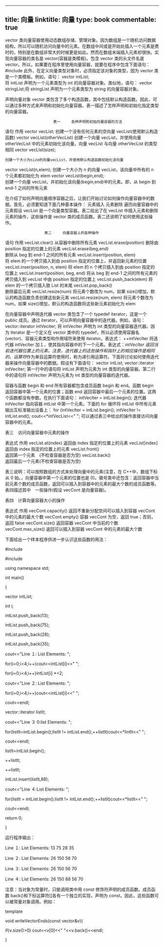 
---
title: 向量
linktitle: 向量
type: book
commentable: true
---

vector 类向量容器使用动态数组存储、管理对象。因为数组是一个随机访问数据结构，所以可以随机访问向量中的元素。在数组中间或是开始处插入一个元素是费时的，特别是在数组非常大的时候更是如此。然而在数组末端插入元素却很快。实现向量容器的类名是 vector(容器是类模板)。包含 vector 类的头文件名是 vector。所以，如果要在程序里使用向量容器，就要在程序中包含下面语句：
#include <vector>
此外，在定义向量类型对象时，必须指定该对象的类型，因为 vector 类是一个类模板。例如，语句：
vector<int> intList;  
将 intList 声明为一个元素类型为 int 的向量容器对象。类似地，语句：
vector<string> stringList;将 stringList 声明为一个元素类型为 string 的向量容器对象。

声明向量对象
vector 类包含了多个构造函数，其中包括默认构造函数。因此，可以通过多种方式来声明和初始化向量容器。表一描述了怎样声明和初始化指定类型的向量容器。

                          表一     各种声明和初始向量容器的方法

语句
作用
vector<elementType> vecList;
创建一个没有任何元素的空向量 vecList(使用默认构造函数)
vector<elementType> vecList(otherVecList) 创建一个向量 vecList，并使用向量 otherVecList 中的元素初始化该向量。向量 vecList 与向量 otherVecList 的类型相同
vector<elementType> vecLIst(size);

    创建一个大小为size的向量vecList，并使用默认构造函数初始化该向量

vector<elementType> vecList(n,elem);
创建一个大小为 n 的向量 vecList，该向量中所有的 n 个元素都初始化为 elem
vector<elementType> vecList(begin,end);  
 创建一个向量 vecList，并初始化该向量(begin,end)中的元素。即，从 begin 到 end-1 之间的所有元素

在介绍了如何声明向量顺序容器之后，让我们开始讨论如何操作向量容器中的数据。首先，必须要知道下面几种基本操作：
元素插入
元素删除
遍历向量容器中的元素假设 vecList 是一个向量类型容器。表二给出了在 vecList 中插入元素和删除元素的操作，这些操作是 vector 类的成员函数。表二还说明了如何使用这些操作。

                      表二     向量容器上的各种操作

语句 作用
vecList.clear() 从容器中删除所有元素
vecList.erase(position)
删除由 position 指定的位置上的元素
vecList.erase(beg,end)  
 删除从 beg 到 end-1 之间的所有元素
vecList.insert(position, elem)  
 将 elem 的一个拷贝插入到由 position 指定的位置上，并返回新元素的位置
vecList.inser(position, n, elem) 将 elem 的 n 个拷贝插入到由 position 指定的位置上
vecList.insert(position, beg, end) 将从 beg 到 end-1 之间的所有元素的拷贝插入到 vecList 中由 position 指定的位置上
vecList.push_back(elem)
将 elem 的一个拷贝插入致 List 的末尾
vecList.pop_back()  
 删除最后元素
vecList.resize(num)
将元素个数改为 num。如果 size()增加，默认的构造函数负责创建这些新元素
vecList.resize(num, elem) 将元素个数改为 num。如果 size()增加，默认的构造函数将这些新元素初始化为 elem

在向量容器中声明迭代器
vector 类包含了一个 typedef iterator，这是一个 public 成员。通过 iterator，可以声明向量容器中的迭代器。例如，语句：
vector<int>::iterator intVeciter; 将 intVecIter 声明为 int 类型的向量容器迭代器。因为 iterator 是一个定义在 vector 类中的 typedef，所以必须使用容器名(vector)、容器元素类型和作用域符来使用 iterator。表达式：
++intVecIter
将迭代器 intVecIter 加１，使其指向容器中的下一个元素。表达式：*intVecIter
返回当前迭代器位置上的元素。注意，迭代器上的这些操作和指针上的相应操作是相同的。运算符*作为单目运算符使用时，称为递引用运算符。下面将讨论如何使用迭代器来操作向量容器中的数据。假设有下面语句：
vector<int> intList;
vector<int>::iterator intVecIter;
第一行中的语句将 intList 声明为元素为 int 类型的向量容器。第二行中的语句将 intVecIter 声明为元素为 int 类型的向量容器的迭代器。

容器与函数 begin 和 end
所有容器都包含成员函数 begin 和 end。函数 begin 返回容器中第一个元素的位置；函数 end 返回容器中最后一个元素的位置。这两个函数都没有参数。在执行下面语句：
intVecIter = intList.begin();
迭代器 intVecIter 指向容器 intList 中第一个元素。下面的 for 循环将 intList 中所有元素输出互标准输出设备上：
for (intVecIter = intList.begin(); intVecIter != intList.end();
cout<<\*intVecList<<" ";
可以通过表三中给出的操作直接访问向量容器中的元素。

表三　访问向量容器中元素的操作

表达式 作用
vecList.at(index) 返回由 index 指定的位置上的元素
vecList[index]
返回由 index 指定的位置上的元素
vecList.front()  
 返回第一个元素　(不检查容器是否为空)
vecList.back()  
 返回最后一个元素(不检查容器是否为空)

表三说明：可以按照数组的方式来处理向量中的元素(注意，在 C++中，数组下标从 0 始。，向量容器中第一个元素的位置也是 0)。徽号类中还包含：返回容器中当前元素个数的成员函数，返回可以插入到容器中的元素的最大个数的成员函数等。表四描述其中　一些操作(假设 vecCont 是向量容器)。

表四　计算向量容器大小的操作

表达式 作用
vecCont.capacity() 返回不重新分配空间可以插入到容器 vecCont 中的元素的最大个数
vecCont.empty()
容器 vecCont 为空，返回 true；否则，返回 false
vecCont.size()
返回容器 vecCont 中当前的个数
vecCont.max_size() 返回可以插入到容器 vecCont 中的元素的最大个数

下面给出一个样本程序供进一步认识这些函数的用法：

#include <iostream>

#include <vector>

using namespace std;

int main()

{

vector<int> intList;

int i;

intList.push_back(13);

intList.push_back(75);

intList.push_back(28);

intList.push_back(35);

cout<<"Line １: List Elements: ";

for(i=0;i<4;i++)cout<<intList[i]<<" ";

for(i=0;i<4;i++)intList[i] \*=2;

cout<<"Line ２: List Elements: ";

for(i=0;i<4;i++)cout<<intList[i]<<" ";

cout<<endl;

vector<int>::iterator listIt;

cout<<"Line ３ 0:list Elements: ";

for(listIt=intList.begin();listIt != intList.end();++listIt)cout<<\*lintIt<<" ";

cout<<endl;

listIt=intList.begin();

++listIt;

++listIt;

intList.insert(listIt,88);

cout<<"Line ４:List Elements: ";

for(listIt = intList.begin();listIt != intList.end();++listIt)cout<<\*listIt<<" ";

cout<<endl;

return 0;

}

运行程序输出：

Line １: List Elements: 13 75 28 35

Line ２: List Elements: 26 150 56 70

Line ３: List Elements: 26 150 56 70

Line ４: List Elements: 26 150 88 56 70

注意：当对象为常量时，只能调用类中用 const 修饰符声明的成员函数。成员函数 back()和下标运算符[]各有一个独立的实现，声明为 const。因此，这些函数可以被常量对象调用。例如：

template<typename T>

void writeVectorEnds(const vector<T>&v){

if(v.size()>0) cout<<v[0]<<" "<<v.back()<<endl;

}

    
